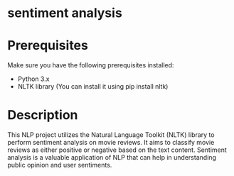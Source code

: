# sentiment analysis



<h1>Prerequisites</h1>

Make sure you have the following prerequisites installed:
  - Python 3.x
  - NLTK library (You can install it using pip install nltk)


<h1>Description</h1> 

This NLP project utilizes the Natural Language Toolkit (NLTK) library to perform sentiment analysis on movie reviews. It aims to classify movie reviews as either positive or negative based on the text content. Sentiment analysis is a valuable application of NLP that can help in understanding public opinion and user sentiments.
